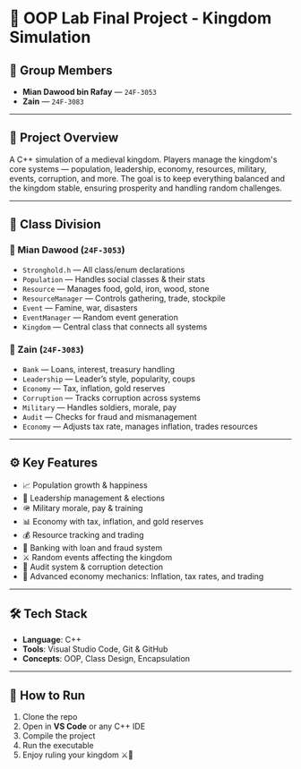 # 🏰 OOP Lab Final Project - Kingdom Simulation

## 👥 Group Members
- **Mian Dawood bin Rafay** — `24F-3053`  
- **Zain** — `24F-3083`

---

## 📌 Project Overview
A C++ simulation of a medieval kingdom. Players manage the kingdom's core systems — population, leadership, economy, resources, military, events, corruption, and more. The goal is to keep everything balanced and the kingdom stable, ensuring prosperity and handling random challenges.

---

## 🧱 Class Division

### 🔹 Mian Dawood (`24F-3053`)
- `Stronghold.h` — All class/enum declarations  
- `Population` — Handles social classes & their stats  
- `Resource` — Manages food, gold, iron, wood, stone  
- `ResourceManager` — Controls gathering, trade, stockpile  
- `Event` — Famine, war, disasters  
- `EventManager` — Random event generation  
- `Kingdom` — Central class that connects all systems  

### 🔸 Zain (`24F-3083`)
- `Bank` — Loans, interest, treasury handling  
- `Leadership` — Leader’s style, popularity, coups  
- `Economy` — Tax, inflation, gold reserves  
- `Corruption` — Tracks corruption across systems  
- `Military` — Handles soldiers, morale, pay  
- `Audit` — Checks for fraud and mismanagement  
- `Economy` — Adjusts tax rate, manages inflation, trades resources

---

## ⚙️ Key Features
- 📈 Population growth & happiness  
- 👑 Leadership management & elections  
- 🪖 Military morale, pay & training  
- 📊 Economy with tax, inflation, and gold reserves  
- 💰 Resource tracking and trading  
- 💼 Banking with loan and fraud system  
- ⚔️ Random events affecting the kingdom  
- 🧾 Audit system & corruption detection  
- 🔨 Advanced economy mechanics: Inflation, tax rates, and trading  

---

## 🛠️ Tech Stack
- **Language**: C++  
- **Tools**: Visual Studio Code, Git & GitHub  
- **Concepts**: OOP, Class Design, Encapsulation  

---

## 🚀 How to Run
1. Clone the repo  
2. Open in **VS Code** or any C++ IDE  
3. Compile the project  
4. Run the executable  
5. Enjoy ruling your kingdom ⚔️👑  
